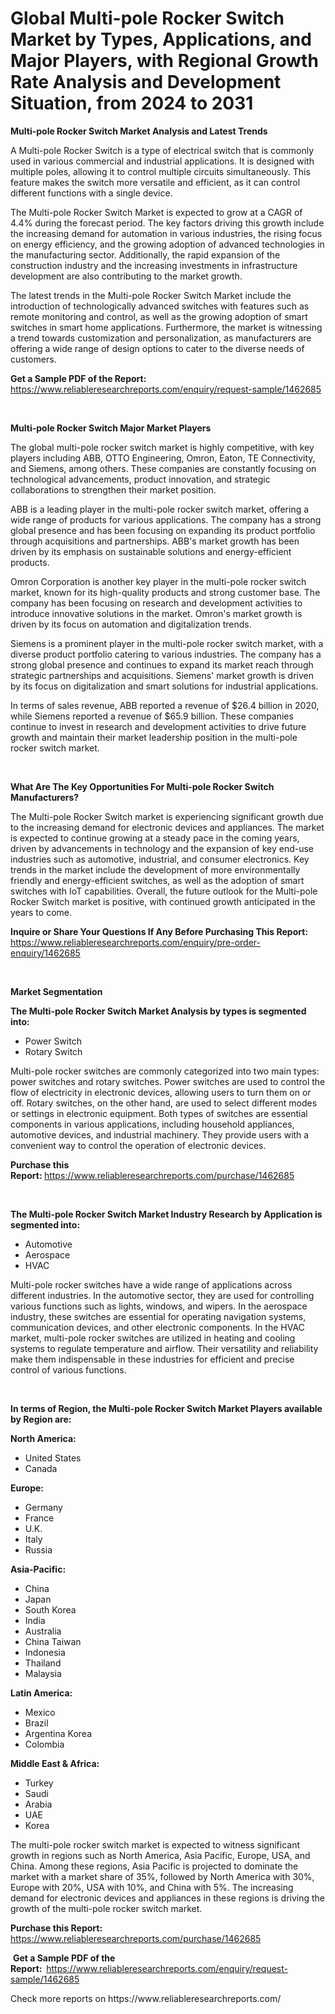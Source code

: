 <p><h1>Global Multi-pole Rocker Switch Market by Types, Applications, and Major Players, with Regional Growth Rate Analysis and Development Situation, from 2024 to 2031</h1></p><p><strong>Multi-pole Rocker Switch Market Analysis and Latest Trends</strong></p>
<p><p>A Multi-pole Rocker Switch is a type of electrical switch that is commonly used in various commercial and industrial applications. It is designed with multiple poles, allowing it to control multiple circuits simultaneously. This feature makes the switch more versatile and efficient, as it can control different functions with a single device.</p><p>The Multi-pole Rocker Switch Market is expected to grow at a CAGR of 4.4% during the forecast period. The key factors driving this growth include the increasing demand for automation in various industries, the rising focus on energy efficiency, and the growing adoption of advanced technologies in the manufacturing sector. Additionally, the rapid expansion of the construction industry and the increasing investments in infrastructure development are also contributing to the market growth.</p><p>The latest trends in the Multi-pole Rocker Switch Market include the introduction of technologically advanced switches with features such as remote monitoring and control, as well as the growing adoption of smart switches in smart home applications. Furthermore, the market is witnessing a trend towards customization and personalization, as manufacturers are offering a wide range of design options to cater to the diverse needs of customers.</p></p>
<p><strong>Get a Sample PDF of the Report:&nbsp;</strong> <a href="https://www.reliableresearchreports.com/enquiry/request-sample/1462685">https://www.reliableresearchreports.com/enquiry/request-sample/1462685</a></p>
<p>&nbsp;</p>
<p><strong>Multi-pole Rocker Switch Major Market Players</strong></p>
<p><p>The global multi-pole rocker switch market is highly competitive, with key players including ABB, OTTO Engineering, Omron, Eaton, TE Connectivity, and Siemens, among others. These companies are constantly focusing on technological advancements, product innovation, and strategic collaborations to strengthen their market position.</p><p>ABB is a leading player in the multi-pole rocker switch market, offering a wide range of products for various applications. The company has a strong global presence and has been focusing on expanding its product portfolio through acquisitions and partnerships. ABB's market growth has been driven by its emphasis on sustainable solutions and energy-efficient products.</p><p>Omron Corporation is another key player in the multi-pole rocker switch market, known for its high-quality products and strong customer base. The company has been focusing on research and development activities to introduce innovative solutions in the market. Omron's market growth is driven by its focus on automation and digitalization trends.</p><p>Siemens is a prominent player in the multi-pole rocker switch market, with a diverse product portfolio catering to various industries. The company has a strong global presence and continues to expand its market reach through strategic partnerships and acquisitions. Siemens' market growth is driven by its focus on digitalization and smart solutions for industrial applications.</p><p>In terms of sales revenue, ABB reported a revenue of $26.4 billion in 2020, while Siemens reported a revenue of $65.9 billion. These companies continue to invest in research and development activities to drive future growth and maintain their market leadership position in the multi-pole rocker switch market.</p></p>
<p>&nbsp;</p>
<p><strong>What Are The Key Opportunities For Multi-pole Rocker Switch Manufacturers?</strong></p>
<p><p>The Multi-pole Rocker Switch market is experiencing significant growth due to the increasing demand for electronic devices and appliances. The market is expected to continue growing at a steady pace in the coming years, driven by advancements in technology and the expansion of key end-use industries such as automotive, industrial, and consumer electronics. Key trends in the market include the development of more environmentally friendly and energy-efficient switches, as well as the adoption of smart switches with IoT capabilities. Overall, the future outlook for the Multi-pole Rocker Switch market is positive, with continued growth anticipated in the years to come.</p></p>
<p><strong>Inquire or Share Your Questions If Any Before Purchasing This Report:</strong> <a href="https://www.reliableresearchreports.com/enquiry/pre-order-enquiry/1462685">https://www.reliableresearchreports.com/enquiry/pre-order-enquiry/1462685</a></p>
<p>&nbsp;</p>
<p><strong>Market Segmentation</strong></p>
<p><strong>The Multi-pole Rocker Switch Market Analysis by types is segmented into:</strong></p>
<p><ul><li>Power Switch</li><li>Rotary Switch</li></ul></p>
<p><p>Multi-pole rocker switches are commonly categorized into two main types: power switches and rotary switches. Power switches are used to control the flow of electricity in electronic devices, allowing users to turn them on or off. Rotary switches, on the other hand, are used to select different modes or settings in electronic equipment. Both types of switches are essential components in various applications, including household appliances, automotive devices, and industrial machinery. They provide users with a convenient way to control the operation of electronic devices.</p></p>
<p><strong>Purchase this Report:&nbsp;</strong><a href="https://www.reliableresearchreports.com/purchase/1462685">https://www.reliableresearchreports.com/purchase/1462685</a></p>
<p>&nbsp;</p>
<p><strong>The Multi-pole Rocker Switch Market Industry Research by Application is segmented into:</strong></p>
<p><ul><li>Automotive</li><li>Aerospace</li><li>HVAC</li></ul></p>
<p><p>Multi-pole rocker switches have a wide range of applications across different industries. In the automotive sector, they are used for controlling various functions such as lights, windows, and wipers. In the aerospace industry, these switches are essential for operating navigation systems, communication devices, and other electronic components. In the HVAC market, multi-pole rocker switches are utilized in heating and cooling systems to regulate temperature and airflow. Their versatility and reliability make them indispensable in these industries for efficient and precise control of various functions.</p></p>
<p>&nbsp;</p>
<p><strong>In terms of Region, the Multi-pole Rocker Switch Market Players available by Region are:</strong></p>
<p>
    <p> <strong> North America: </strong>
        <ul>
            <li>United States</li>
            <li>Canada</li>
        </ul>
        </p> 
    <p> <strong> Europe: </strong>
        <ul>
            <li>Germany</li>
            <li>France</li>
            <li>U.K.</li>
            <li>Italy</li>
            <li>Russia</li>
        </ul>
        </p> 
    <p> <strong> Asia-Pacific: </strong>
        <ul>
            <li>China</li>
            <li>Japan</li>
            <li>South Korea</li>
            <li>India</li>
            <li>Australia</li>
            <li>China Taiwan</li>
            <li>Indonesia</li>
            <li>Thailand</li>
            <li>Malaysia</li>
        </ul>
        </p> 
    <p> <strong> Latin America: </strong>
        <ul>
            <li>Mexico</li>
            <li>Brazil</li>
            <li>Argentina Korea</li>
            <li>Colombia</li>
        </ul>
        </p> 
    <p> <strong> Middle East & Africa: </strong>
        <ul>
            <li>Turkey</li>
            <li>Saudi</li>
            <li>Arabia</li>
            <li>UAE</li>
            <li>Korea</li>
        </ul>
    </p>
    </p>
<p><p>The multi-pole rocker switch market is expected to witness significant growth in regions such as North America, Asia Pacific, Europe, USA, and China. Among these regions, Asia Pacific is projected to dominate the market with a market share of 35%, followed by North America with 30%, Europe with 20%, USA with 10%, and China with 5%. The increasing demand for electronic devices and appliances in these regions is driving the growth of the multi-pole rocker switch market.</p></p>
<p><strong>Purchase this Report: </strong><a href="https://www.reliableresearchreports.com/purchase/1462685">https://www.reliableresearchreports.com/purchase/1462685</a></p>
<p>&nbsp;<strong>Get a Sample PDF of the Report:&nbsp;&nbsp;</strong><a href="https://www.reliableresearchreports.com/enquiry/request-sample/1462685">https://www.reliableresearchreports.com/enquiry/request-sample/1462685</a></p>
<p><strong></strong></p>
<p>Check more reports on https://www.reliableresearchreports.com/</p>